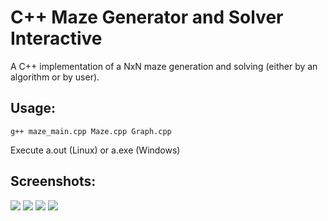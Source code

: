 # C++ Maze Generator and Solver Interactive

A C++ implementation of a NxN maze generation and solving (either by an algorithm or by user).
  
## Usage:
```
g++ maze_main.cpp Maze.cpp Graph.cpp
```
Execute a.out (Linux) or a.exe (Windows)

## Screenshots:

<img src="https://github.com/pavitrakumar78/Maze-Generator-and-Solver-Interactive/edit/master/images/img1.png" />  

<img src="https://github.com/pavitrakumar78/Maze-Generator-and-Solver-Interactive/edit/master/images/img2.png" />  

<img src="https://github.com/pavitrakumar78/Maze-Generator-and-Solver-Interactive/edit/master/images/img3.png" />  

<img src="https://github.com/pavitrakumar78/Maze-Generator-and-Solver-Interactive/edit/master/images/img4.png" />  
